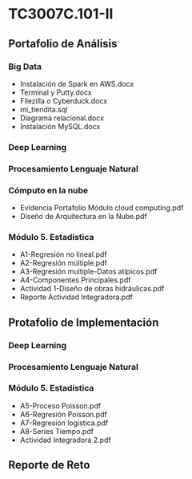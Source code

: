 # TC3007C.101-II

## Portafolio de Análisis

### Big Data
*  Instalación de Spark en AWS.docx
*  Terminal y Putty.docx
*  Filezilla o Cyberduck.docx
*  mi_tiendita.sql
*  Diagrama relacional.docx
*  Instalación MySQL.docx

### Deep Learning

### Procesamiento Lenguaje Natural

### Cómputo en la nube
*  Evidencia Portafolio Módulo cloud computing.pdf
*  Diseño de Arquitectura en la Nube.pdf

### Módulo 5. Estadística 
*  A1-Regresión no lineal.pdf
*  A2-Regresión múltiple.pdf
*  A3-Regresión multiple-Datos atípicos.pdf
*  A4-Componentes Principales.pdf
*  Actividad 1-Diseño de obras hidráulicas.pdf
*  Reporte Actividad Integradora.pdf

## Protafolio de Implementación

### Deep Learning

### Procesamiento Lenguaje Natural

### Módulo 5. Estadística 
*  A5-Proceso Poisson.pdf
*  A6-Regresión Poisson.pdf
*  A7-Regresión logística.pdf
*  A8-Series Tiempo.pdf
*  Actividad Integradora 2.pdf

## Reporte de Reto



